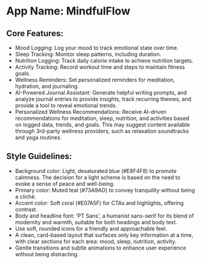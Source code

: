 # **App Name**: MindfulFlow

## Core Features:

- Mood Logging: Log your mood to track emotional state over time.
- Sleep Tracking: Monitor sleep patterns, including duration.
- Nutrition Logging: Track daily calorie intake to achieve nutrition targets.
- Activity Tracking: Record workout time and steps to maintain fitness goals.
- Wellness Reminders: Set personalized reminders for meditation, hydration, and journaling.
- AI-Powered Journal Assistant: Generate helpful writing prompts, and analyze journal entries to provide insights, track recurring themes, and provide a tool to reveal emotional trends.
- Personalized Wellness Recommendations: Receive AI-driven recommendations for meditation, sleep, nutrition, and activities based on logged data, trends, and goals. This may suggest content available through 3rd-party wellness providers, such as relaxation soundtracks and yoga routines.

## Style Guidelines:

- Background color: Light, desaturated blue (#E8F4F8) to promote calmness. The decision for a light scheme is based on the need to evoke a sense of peace and well-being.
- Primary color: Muted teal (#73A9AD) to convey tranquility without being a cliché.
- Accent color: Soft coral (#E07A5F) for CTAs and highlights, offering contrast.
- Body and headline font: 'PT Sans', a humanist sans-serif for its blend of modernity and warmth, suitable for both headings and body text.
- Use soft, rounded icons for a friendly and approachable feel.
- A clean, card-based layout that surfaces only key information at a time, with clear sections for each area: mood, sleep, nutrition, activity.
- Gentle transitions and subtle animations to enhance user experience without being distracting.